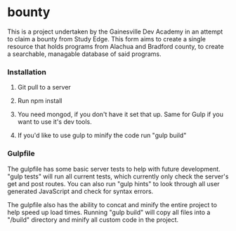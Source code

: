 # bounty

This is a project undertaken by the Gainesville Dev Academy in an attempt to claim a bounty from Study Edge. This form aims to create a single resource that holds programs from Alachua and Bradford county, to create a searchable, managable database of said programs.

### Installation

1) Git pull to a server

2) Run npm install

3) You need mongod, if you don't have it set that up. Same for Gulp if you want to use it's dev tools.

4) If you'd like to use gulp to minify the code run "gulp build"

### Gulpfile

The gulpfile has some basic server tests to help with future development. "gulp tests" will run all current tests, which currently only check the server's get and post routes. You can also run "gulp hints" to look through all user generated JavaScript and check for syntax errors.

The gulpfile also has the ability to concat and minify the entire project to help speed up load times. Running "gulp build" will copy all files into a "/build" directory and minify all custom code in the project. 
